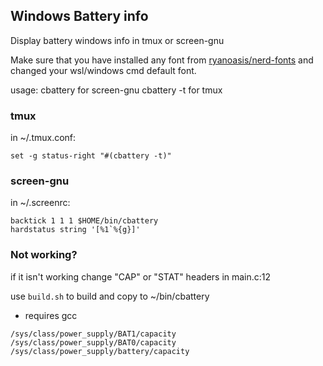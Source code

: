 ## Windows Battery info

Display battery windows info in tmux or screen-gnu

Make sure that you have installed any font from <a href="https://github.com/ryanoasis/nerd-fonts">ryanoasis/nerd-fonts</a> and changed your wsl/windows cmd default font.

usage:
cbattery for screen-gnu
cbattery -t for tmux

### tmux

in ~/.tmux.conf:

```
set -g status-right "#(cbattery -t)"
```

### screen-gnu

in ~/.screenrc:

```
backtick 1 1 1 $HOME/bin/cbattery
hardstatus string '[%1`%{g}]'
```

### Not working?

if it isn't working change "CAP" or "STAT" headers in main.c:12

use `build.sh` to build and copy to ~/bin/cbattery

- requires gcc

```
/sys/class/power_supply/BAT1/capacity
/sys/class/power_supply/BAT0/capacity
/sys/class/power_supply/battery/capacity
```
